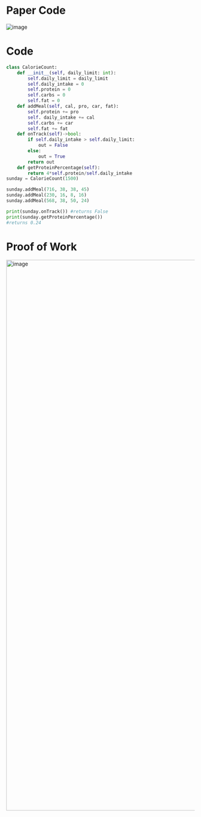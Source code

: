 # Paper Code
![image](https://github.com/user-attachments/assets/64ce2a4d-8bff-4c34-8493-6f24cbb987fd)

# Code
```.py
class CalorieCount:
    def __init__(self, daily_limit: int):
        self.daily_limit = daily_limit
        self.daily_intake = 0
        self.protein = 0
        self.carbs = 0
        self.fat = 0
    def addMeal(self, cal, pro, car, fat):
        self.protein += pro
        self. daily_intake += cal
        self.carbs += car
        self.fat += fat
    def onTrack(self)->bool:
        if self.daily_intake > self.daily_limit:
            out = False
        else:
            out = True
        return out
    def getProteinPercentage(self):
        return 4*self.protein/self.daily_intake
sunday = CalorieCount(1500)

sunday.addMeal(716, 38, 38, 45)
sunday.addMeal(230, 16, 8, 16)
sunday.addMeal(568, 38, 50, 24)

print(sunday.onTrack()) #returns False
print(sunday.getProteinPercentage())
#returns 0.24
```

# Proof of Work
<img width="1470" alt="image" src="https://github.com/user-attachments/assets/f0d26576-947b-47bc-ac96-04c7e88d7aa0" />
